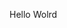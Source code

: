 Hello Wolrd






































































































































































































































































































































































































































































































































































































































































































































































































































































































































































































































































































































































































































































































































































































































































































































































































































































































































































































































































































































































































































































































































































































































































































































































































































































































































































































































































































































































































































































































































































































































































































































































































































































































































